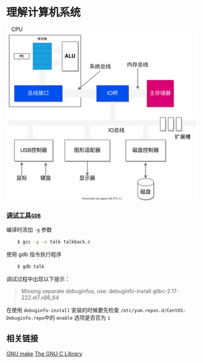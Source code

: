 # 理解计算机系统

![一个典型计算机的硬件组成](./draw.io/computer-system.drawio.svg "一个典型计算机的硬件组成")

### [调试工具`GDB`][1]

编译时添加 `-g` 参数

``` bash
    $ gcc -g -o talk talkback.c
```

使用 gdb 指令执行程序

``` bash
    $ gdb talk
```

调试过程中出现以下提示：
> Missing separate debuginfos, use: debuginfo-install glibc-2.17-222.el7.x86_64

在使用 `debuginfo-install` 安装的时候要先检查 `/etc/yum.repos.d/CentOS-Debuginfo.repo`中的 `enable` 选项是否否为 `1`

## 相关链接

[GNU make](https://www.gnu.org/software/make/manual/html_node/index.html#Top)
[The GNU C Library](https://www.gnu.org/software/libc/manual/)


[1]: https://sourceware.org/gdb/current/onlinedocs/gdb/